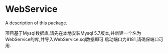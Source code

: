 # WebService

A description of this package.

项目基于Mysql数据库,请先在本地安装Mysql 5.7版本,并新建一个名为WebService的库,并导入WebService.sql数据即可.启动端口为8181,请确保端口可用.
